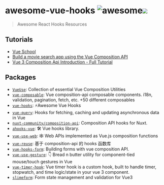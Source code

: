 # awesome-vue-hooks ![awesome](https://camo.githubusercontent.com/64f8905651212a80869afbecbf0a9c52a5d1e70beab750dea40a994fa9a9f3c6/68747470733a2f2f617765736f6d652e72652f62616467652e737667)![](https://camo.githubusercontent.com/a3a46cf6e9b86345756f800e47a3d24ba217ba4004dd2164a6d4c5168e0c00c9/68747470733a2f2f7777772e747261636b617765736f6d656c6973742e636f6d2f62616467652e737667)
> Awesome React Hooks Resources

## Tutorials

- [Vue School](https://vueschool.io/)
- [Build a movie search app using the Vue Composition API](https://dev.to/blacksonic/build-a-movie-search-app-using-the-vue-composition-api-5218)
- [Vue 3 Composition Api Introduction - Full Tutorial](https://www.youtube.com/watch?v=bwItFdPt-6M)

## Packages

- [`VueUse`](https://github.com/vueuse/vueuse): Collection of essential Vue Composition Utilities
- [`vue-composable`](https://github.com/pikax/vue-composable): Vue composition-api composable components. i18n, validation, pagination, fetch, etc. +50 different composables
- [`vue-hooks`](https://github.com/u3u/vue-hooks): ⚡️Awesome Vue Hooks
- [`vue-query`](https://github.com/DamianOsipiuk/vue-query): Hooks for fetching, caching and updating asynchronous data in Vue
- [`nuxt-community/composition-api`](https://github.com/nuxt-community/composition-api): Composition API hooks for Nuxt.
- [`ahooks-vue`](https://github.com/dewfall123/ahooks-vue): 🛠️ Vue hooks library.
- [`vue-use-web`](https://github.com/Tarektouati/vue-use-web): 🕸 Web APIs implemented as Vue.js composition functions
- [`vue-reuse`](https://github.com/xus-code/vue-reuse): 基于 composition-api 的 hooks 函数库
- [`vue-hooks-form`](https://github.com/beizhedenglong/vue-hooks-form): Building forms with vue composition API.
- [`vue-use-gesture`](https://github.com/koca/vue-use-gesture): 👇 Bread n butter utility for component-tied mouse/touch gestures in Vue
- [`vue-timer-hook`](https://github.com/riderx/vue-timer-hook): Vue timer hook is a custom hook, built to handle timer, stopwatch, and time logic/state in your vue 3 component.
- [`slimeform`](https://github.com/LittleSound/slimeform): Form state management and validation for Vue3

